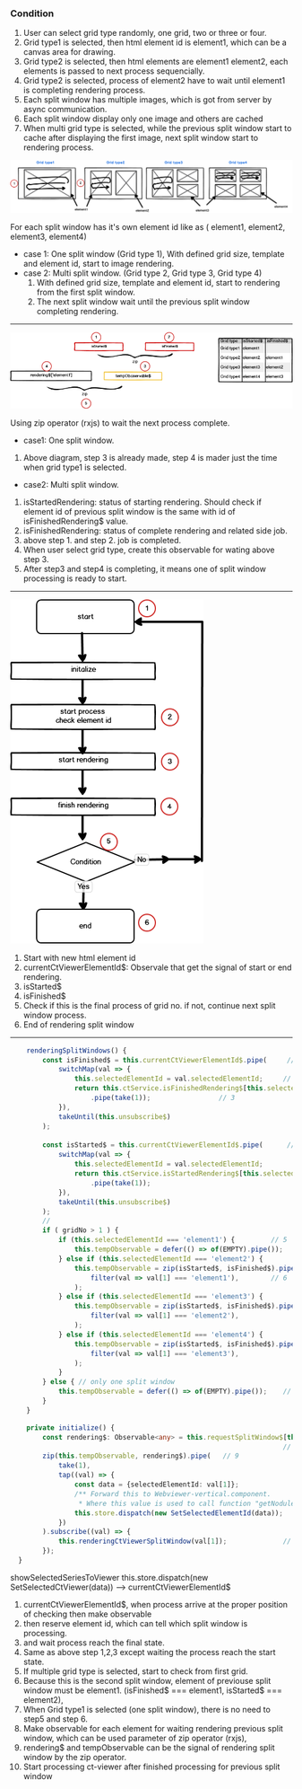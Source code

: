 ### Condition
1. User can select grid type randomly, one grid, two or three or four.
2. Grid type1 is selected, then html element id is element1, which can be a canvas area for drawing.
3. Grid type2 is selected, then html elements are element1 element2, each elements is passed to next process sequencially.
4. Grid type2 is selected, process of element2 have to wait until element1 is completing rendering process.
5. Each split window has multiple images, which is got from server by async communication.
6. Each split window display only one image and others are cached
7. When multi grid type is selected, while the previous split window start to cache after displaying the first image, next split window start to rendering process.

![image1](assets/images/split-window1.png)

For each split window has it's own element id like as ( element1, element2, element3, element4)

- case 1: One split window (Grid type 1),
	With defined grid size, template and element id, start to image rendering.
- case 2: Multi split window. (Grid type 2, Grid type 3, Grid type 4)
	1. With defined grid size, template and element id, start to rendering from the first split window.
	 2. The next split window wait until the previous split window completing rendering.

---

![image2](assets/images/split-window2.png)

Using zip operator (rxjs) to wait the next process complete.

- case1: One split window.  

1. Above diagram, step 3 is already made, step 4 is mader just the time when grid type1 is selected.

- case2: Multi split window.
1. isStartedRendering: status of starting rendering. Should check if element id of previous split window is the same with id of isFinishedRendering$ value. 
2. isFinishedRendering: status of complete rendering and related side job. 
3. above step 1. and step 2. job is completed.
4. When user select grid type, create this observable for wating above step 3. 
5. After step3 and step4 is completing, it means one of split window processing is ready to start.

---
![image3](assets/images/split-window3.png)

1. Start with new html element id
2. currentCtViewerElementId$: Observale that get the signal of start or end rendering.
3. isStarted$
4. isFinished$
5. Check if this is the final process of grid no. if not, continue next split window process. 
6. End of rendering split window 

---

```ts
    renderingSplitWindows() {
        const isFinished$ = this.currentCtViewerElementId$.pipe(     // 1
            switchMap(val => {
                this.selectedElementId = val.selectedElementId;     // 2
                return this.ctService.isFinishedRendering$[this.selectedElementId]
                    .pipe(take(1)); 				// 3
            }),
            takeUntil(this.unsubscribe$)
        );

        const isStarted$ = this.currentCtViewerElementId$.pipe(      // 4
            switchMap(val => {
                this.selectedElementId = val.selectedElementId;
                return this.ctService.isStartedRendering$[this.selectedElementId]
                    .pipe(take(1));
            }),
            takeUntil(this.unsubscribe$)
        );
        // 
        if ( gridNo > 1 ) {
            if (this.selectedElementId === 'element1') {         // 5
                this.tempObservable = defer(() => of(EMPTY).pipe());
            } else if (this.selectedElementId === 'element2') {
                this.tempObservable = zip(isStarted$, isFinished$).pipe(  //['element2','element1']
                    filter(val => val[1] === 'element1'),        // 6
                );
            } else if (this.selectedElementId === 'element3') {
                this.tempObservable = zip(isStarted$, isFinished$).pipe( //['element3','element2']
                    filter(val => val[1] === 'element2'),
                );
            } else if (this.selectedElementId === 'element4') {
                this.tempObservable = zip(isStarted$, isFinished$).pipe( //['element4','element3']
                    filter(val => val[1] === 'element3'),
                );
            }
        } else { // only one split window
            this.tempObservable = defer(() => of(EMPTY).pipe());    // 7
        }
    }

```

```ts
    private initialize() {
        const rendering$: Observable<any> = this.requestSplitWindow$[this.selectedElementId];
                                                                    // 8
        zip(this.tempObservable, rendering$).pipe(   // 9
            take(1),
            tap((val) => {
                const data = {selectedElementId: val[1]};
                /** Forward this to Webviewer-vertical.component.
                 * Where this value is used to call function "getNodules" */
                this.store.dispatch(new SetSelectedElementId(data));
            })
        ).subscribe((val) => {
            this.renderingCtViewerSplitWindow(val[1]);              // 10
        });
  }
```
showSelectedSeriesToViewer
	this.store.dispatch(new SetSelectedCtViewer(data)) --> currentCtViewerElementId$
	
1. currentCtViewerElementId$, when process arrive at the proper position of checking then make observable
2. then reserve element id, which can tell which split window is processing. 
3. and wait process reach the final state.
4. Same as above step 1,2,3 except waiting the process reach the start state.
5. If multiple grid type is selected, start to check from first grid.
6. Because this is the second split window, element of previouse split window must be element1. (isFinished$ === element1, isStarted$ === element2), 
7. When Grid type1 is selected (one split window), there is no need to step5 and step 6.
8. Make observable for each element for waiting rendering previous split window, which can be used parameter of zip operator (rxjs),  
9. rendering$ and tempObservable can be the signal of rendering split window by the zip operator. 
10. Start processing ct-viewer after finished processing for previous split window  
